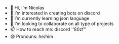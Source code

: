 - 👋 Hi, I’m Nicolas
- 👀 I’m interested in creating bots on discord
- 🌱 I’m currently learning json language
- 💞️ I’m looking to collaborate on all type of projects
- 📫 How to reach me: discord ''80zf''
- 😄 Pronouns: he/him

<!---
fikenico/fikenico is a ✨ special ✨ repository because its `README.md` (this file) appears on your GitHub profile.
You can click the Preview link to take a look at your changes.
--->
